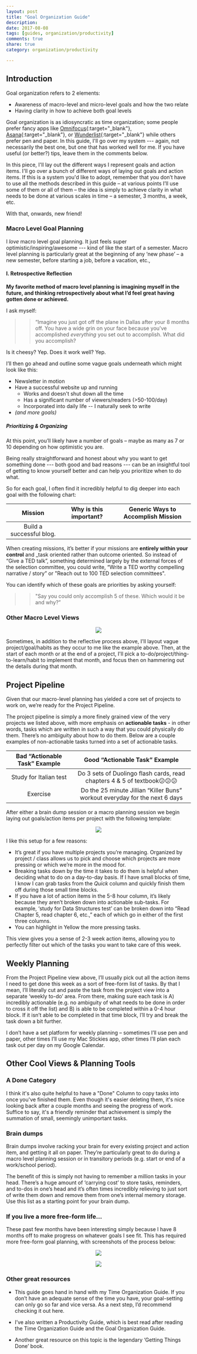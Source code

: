 ```yaml
---
layout: post
title: "Goal Organization Guide"
description: 
date: 2017-08-08
tags: [guides, organization/productivity]
comments: true
share: true
category: organization/productivity

---
```


## Introduction

Goal organization refers to 2 elements:
* Awareness of macro-level and micro-level goals and how the two relate
* Having clarity in how to achieve both goal levels

Goal organization is as idiosyncratic as time organization; some people prefer fancy apps like [Omnifocus](https://www.omnigroup.com/omnifocus){:target="_blank"}, [Asana](https://asana.com/){:target="_blank"}, or [Wunderlist](https://www.wunderlist.com/){:target="_blank"} while others prefer pen and paper. In this guide, I'll go over my system --- again, not necessarily the best one, but one that has worked well for me. If you have useful (or better?) tips, leave them in the comments below. 

In this piece, I'll lay out the different ways I represent goals and action items. I'll go over a bunch of different ways of laying out goals and action items. If this is a system you'd like to adopt, remember that you don’t have to use all the methods described in this guide – at various points I’ll use some of them or all of them – the idea is simply to achieve clarity in what needs to be done at various scales in time – a semester, 3 months, a week, etc. 

With that, onwards, new friend! 

### Macro Level Goal Planning

I _love_ macro level goal planning. It just feels super optimistic/inspiring/awesome --- kind of like the start of a semester. Macro level planning is particularly great at the beginning of any ‘new phase’ – a new semester, before starting a job, before a vacation, etc., 

#### I. Retrospective Reflection
__My favorite method of macro level planning is imagining myself in the future, and thinking retrospectively about what I’d feel great having gotten done or achieved.__

I ask myself:  

> > “Imagine you just got off the plane in Dallas after your 8 months off. You have a wide grin on your face because you've accomplished *everything* you set out to accomplish. What did you accomplish?
 
Is it cheesy? Yep.
Does it work well? Yep.

I’ll then go ahead and outline some vague goals underneath which might look like this: 

* Newsletter in motion
* Have a successful website up and running
	- Works and doesn't shut down all the time
	- Has a significant number of viewers/readers (>50-100/day)
	- Incorporated into daily life -- I naturally seek to write
* *(and more goals)*

##### Prioritizing & Organizing

At this point, you’ll likely have a number of goals – maybe as many as 7 or 10 depending on how optimistic you are. 

Being really straightforward and honest about why you want to get something done --- both good and bad reasons --- can be an insightful tool of getting to know yourself better and can help you prioritize when to do what.

So for each goal, I often find it incredibly helpful to dig deeper into each goal with the following chart: 

| Mission | Why is this important? | Generic Ways to Accomplish Mission |
| :------: | :------: | :------: |
| Build a successful blog. |  |  |

When creating missions, it’s better if your missions are __entirely within your control__ and _task oriented rather than outcome oriented. So instead of “Give a TED talk”, something determined largely by the external forces of the selection committee, you could write, “Write a TED worthy compelling narrative / story” or "Reach out to 100 TED selection committees".

You can identify which of these goals are priorities by asking yourself: 
> > "Say you could only accomplish 5 of these. Which would it be and why?”

### Other Macro Level Views

<p align="center">
  <img src="/images/goal-org-guide-other-views.png">
</p>

Sometimes, in addition to the reflective process above, I'll layout vague project/goal/habits as they occur to me like the example above. Then, at the start of each month or at the end of a project, I'll pick a to-do/project/thing-to-learn/habit to implement that month, and focus then on hammering out the details during that month. 

## Project Pipeline

Given that our macro-level planning has yielded a core set of projects to work on, we’re ready for the Project Pipeline.

The project pipeline is simply a more finely grained view of the very projects we listed above, with more emphasis on __actionable tasks__ - in other words, tasks which are written in such a way that you could physically do them. There’s no ambiguity about how to do them. Below are a couple examples of non-actionable tasks turned into a set of actionable tasks. 

| Bad “Actionable Task” Example | Good “Actionable Task” Example |
| :------: | :------: |
| Study for Italian test | Do 3 sets of Duolingo flash cards, read chapters 4 & 5 of textbook😕😕😕 |
| Exercise | Do the 25 minute Jillian “Killer Buns” workout everyday for the next 6 days |

After either a brain dump session or a macro planning session we begin laying out goals/action items per project with the following template: 

<p align="center">
  <img src="/images/goal-org-guide-project-view.png">
</p>

I like this setup for a few reasons: 

* It’s great if you have multiple projects you’re managing. Organized by project / class allows us to pick and choose which projects are more pressing or which we’re more in the mood for.
* Breaking tasks down by the time it takes to do them is helpful when deciding what to do on a day-to-day basis. If I have small blocks of time, I know I can grab tasks from the *Quick* column and quickly finish them off during those small time blocks. 
* If you have a lot of action items in the 5-8 hour column, it’s likely because they aren’t broken down into actionable sub-tasks. For example, ‘study for Data Structures test’ can be broken down into “Read Chapter 5, read chapter 6, etc.,” each of which go in either of the first three columns.
* You can highlight in Yellow the more pressing tasks.

This view gives you a sense of 2-3 week action items, allowing you to perfectly filter out which of the tasks you want to take care of this week. 

## Weekly Planning

From the Project Pipeline view above, I’ll usually pick out all the action items I need to get done this week as a sort of free-form list of tasks. By that I mean, I’ll literally cut and paste the task from the project view into a separate ‘weekly to-do’ area. From there, making sure each task is A) incredibly actionable (e.g. no ambiguity of what needs to be done in order to cross it off the list) and B) is able to be completed within a 0-4 hour block. If it isn’t able to be completed in that time block, I’ll try and break the task down a bit further. 
	
I don’t have a set platform for weekly planning – sometimes I’ll use pen and paper, other times I’ll use my Mac Stickies app, other times I’ll plan each task out per day on my Google Calendar. 

## Other Cool Views & Planning Tools
### A Done Category
I think it's also quite helpful to have a "Done" Column to copy tasks into once you've finished them. Even though it's easier deleting them, it's nice looking back after a couple months and seeing the progress of work. Suffice to say, it's a friendly reminder that achievement is simply the summation of small, seemingly unimportant tasks.


### Brain dumps
Brain dumps involve racking your brain for every existing project and action item, and getting it all on paper. They’re particularly great to do during a macro level planning session or in transitory periods (e.g. start or end of a work/school period).

The benefit of this is simply not having to remember a million tasks in your head. There’s a huge amount of ‘carrying cost’ to store tasks, reminders, and to-dos in one’s head and it’s often times incredibly relieving to just sort of write them down and remove them from one’s internal memory storage. Use this list <INSERT LINK> as a starting point for your brain dump. 

### If you live a more free-form life…

These past few months have been interesting simply because I have 8 months off to make progress on whatever goals I see fit. This has required more free-form goal planning, with screenshots of the process below: 

<p align="center">
  <img src="/images/goal-org-guide-essential-breakdown.png">
</p>

<p align="center">
  <img src="/images/goal-org-guide-month-goals.png">
</p>

### Other great resources

* This guide goes hand in hand with my Time Organization Guide. If you don’t have an adequate sense of the time you have, your goal-setting can only go so far and vice versa. As a next step, I’d recommend checking it out here. 

* I’ve also written a Productivity Guide, which is best read after reading the Time Organization Guide and the Goal Organization Guide.

* Another great resource on this topic is the legendary ‘Getting Things Done’ book.  


